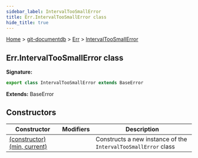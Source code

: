 ```yaml
---
sidebar_label: IntervalTooSmallError
title: Err.IntervalTooSmallError class
hide_title: true
---
```


[Home](./index.md) &gt; [git-documentdb](./git-documentdb.md) &gt; [Err](./git-documentdb.err.md) &gt; [IntervalTooSmallError](./git-documentdb.err.intervaltoosmallerror.md)

## Err.IntervalTooSmallError class


<b>Signature:</b>

```typescript
export class IntervalTooSmallError extends BaseError 
```
<b>Extends:</b> BaseError

## Constructors

|  Constructor | Modifiers | Description |
|  --- | --- | --- |
|  [(constructor)(min, current)](./git-documentdb.err.intervaltoosmallerror._constructor_.md) |  | Constructs a new instance of the <code>IntervalTooSmallError</code> class |


